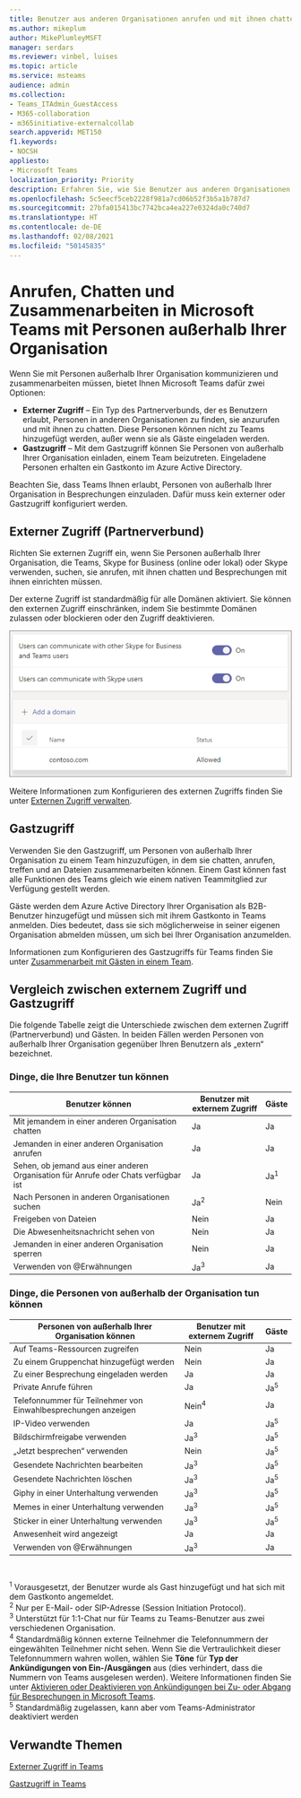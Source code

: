 ```yaml
---
title: Benutzer aus anderen Organisationen anrufen und mit ihnen chatten
ms.author: mikeplum
author: MikePlumleyMSFT
manager: serdars
ms.reviewer: vinbel, luises
ms.topic: article
ms.service: msteams
audience: admin
ms.collection:
- Teams_ITAdmin_GuestAccess
- M365-collaboration
- m365initiative-externalcollab
search.appverid: MET150
f1.keywords:
- NOCSH
appliesto:
- Microsoft Teams
localization_priority: Priority
description: Erfahren Sie, wie Sie Benutzer aus anderen Organisationen in Microsoft Teams mithilfe des externen (Partnerverbund) und des Gastzugriffs anrufen, mit ihnen chatten, sie finden und hinzufügen können.
ms.openlocfilehash: 5c5eecf5ceb2228f981a7cd06b52f3b5a1b787d7
ms.sourcegitcommit: 27bfa015413bc7742bca4ea227e0324da0c740d7
ms.translationtype: HT
ms.contentlocale: de-DE
ms.lasthandoff: 02/08/2021
ms.locfileid: "50145835"
---
```

# <a name="call-chat-and-collaborate-with-people-outside-your-organization-in-microsoft-teams"></a>Anrufen, Chatten und Zusammenarbeiten in Microsoft Teams mit Personen außerhalb Ihrer Organisation

Wenn Sie mit Personen außerhalb Ihrer Organisation kommunizieren und zusammenarbeiten müssen, bietet Ihnen Microsoft Teams dafür zwei Optionen:

- **Externer Zugriff** – Ein Typ des Partnerverbunds, der es Benutzern erlaubt, Personen in anderen Organisationen zu finden, sie anzurufen und mit ihnen zu chatten. Diese Personen können nicht zu Teams hinzugefügt werden, außer wenn sie als Gäste eingeladen werden.
- **Gastzugriff** – Mit dem Gastzugriff können Sie Personen von außerhalb Ihrer Organisation einladen, einem Team beizutreten. Eingeladene Personen erhalten ein Gastkonto im Azure Active Directory.

Beachten Sie, dass Teams Ihnen erlaubt, Personen von außerhalb Ihrer Organisation in Besprechungen einzuladen. Dafür muss kein externer oder Gastzugriff konfiguriert werden.

## <a name="external-access-federation"></a>Externer Zugriff (Partnerverbund)

Richten Sie externen Zugriff ein, wenn Sie Personen außerhalb Ihrer Organisation, die Teams, Skype for Business (online oder lokal) oder Skype verwenden, suchen, sie anrufen, mit ihnen chatten und Besprechungen mit ihnen einrichten müssen. 

Der externe Zugriff ist standardmäßig für alle Domänen aktiviert. Sie können den externen Zugriff einschränken, indem Sie bestimmte Domänen zulassen oder blockieren oder den Zugriff deaktivieren.

![Screenshot der Einstellungen für den externen Zugriff](media/external-access-federation-settings.png)

Weitere Informationen zum Konfigurieren des externen Zugriffs finden Sie unter [Externen Zugriff verwalten](manage-external-access.md). 

## <a name="guest-access"></a>Gastzugriff

Verwenden Sie den Gastzugriff, um Personen von außerhalb Ihrer Organisation zu einem Team hinzuzufügen, in dem sie chatten, anrufen, treffen und an Dateien zusammenarbeiten können. Einem Gast können fast alle Funktionen des Teams gleich wie einem nativen Teammitglied zur Verfügung gestellt werden.

Gäste werden dem Azure Active Directory Ihrer Organisation als B2B-Benutzer hinzugefügt und müssen sich mit ihrem Gastkonto in Teams anmelden. Dies bedeutet, dass sie sich möglicherweise in seiner eigenen Organisation abmelden müssen, um sich bei Ihrer Organisation anzumelden.

Informationen zum Konfigurieren des Gastzugriffs für Teams finden Sie unter [Zusammenarbeit mit Gästen in einem Team](https://docs.microsoft.com/microsoft-365/solutions/collaborate-as-team).

## <a name="compare-external-and-guest-access"></a>Vergleich zwischen externem Zugriff und Gastzugriff

Die folgende Tabelle zeigt die Unterschiede zwischen dem externen Zugriff (Partnerverbund) und Gästen. In beiden Fällen werden Personen von außerhalb Ihrer Organisation gegenüber Ihren Benutzern als „extern“ bezeichnet.

### <a name="things-your-users-can-do"></a>Dinge, die Ihre Benutzer tun können

| Benutzer können | Benutzer mit externem Zugriff | Gäste |
|---------|-----------------------|--------------------|
| Mit jemandem in einer anderen Organisation chatten | Ja | Ja |
| Jemanden in einer anderen Organisation anrufen | Ja | Ja |
| Sehen, ob jemand aus einer anderen Organisation für Anrufe oder Chats verfügbar ist | Ja | Ja<sup>1</sup> |
| Nach Personen in anderen Organisationen suchen | Ja<sup>2</sup> | Nein |
| Freigeben von Dateien | Nein | Ja |
| Die Abwesenheitsnachricht sehen von | Nein | Ja |
| Jemanden in einer anderen Organisation sperren | Nein | Ja |
| Verwenden von @Erwähnungen | Ja<sup>3</sup> | Ja |

### <a name="things-people-outside-your-organization-can-do"></a>Dinge, die Personen von außerhalb der Organisation tun können

| Personen von außerhalb Ihrer Organisation können | Benutzer mit externem Zugriff | Gäste |
|---------|-----------------------|--------------------|
| Auf Teams-Ressourcen zugreifen | Nein | Ja |
| Zu einem Gruppenchat hinzugefügt werden | Nein | Ja |
| Zu einer Besprechung eingeladen werden | Ja | Ja |
| Private Anrufe führen | Ja | Ja<sup>5</sup> |
| Telefonnummer für Teilnehmer von Einwahlbesprechungen anzeigen | Nein<sup>4</sup> | Ja |
| IP-Video verwenden | Ja | Ja<sup>5</sup> |
| Bildschirmfreigabe verwenden | Ja<sup>3</sup> | Ja<sup>5</sup> |
| „Jetzt besprechen“ verwenden | Nein | Ja<sup>5</sup> |
| Gesendete Nachrichten bearbeiten | Ja<sup>3</sup> | Ja<sup>5</sup> |
| Gesendete Nachrichten löschen | Ja<sup>3</sup> | Ja<sup>5</sup> |
| Giphy in einer Unterhaltung verwenden | Ja<sup>3</sup> | Ja<sup>5</sup> |
| Memes in einer Unterhaltung verwenden | Ja<sup>3</sup> | Ja<sup>5</sup> |
| Sticker in einer Unterhaltung verwenden | Ja<sup>3</sup> | Ja<sup>5</sup> |
| Anwesenheit wird angezeigt | Ja | Ja |
| Verwenden von @Erwähnungen | Ja<sup>3</sup> | Ja |

<br>

<sup>1</sup> Vorausgesetzt, der Benutzer wurde als Gast hinzugefügt und hat sich mit dem Gastkonto angemeldet.<br>
<sup>2</sup> Nur per E-Mail- oder SIP-Adresse (Session Initiation Protocol).<br>
<sup>3</sup> Unterstützt für 1:1-Chat nur für Teams zu Teams-Benutzer aus zwei verschiedenen Organisation. <br>
<sup>4</sup> Standardmäßig können externe Teilnehmer die Telefonnummern der eingewählten Teilnehmer nicht sehen. Wenn Sie die Vertraulichkeit dieser Telefonnummern wahren wollen, wählen Sie **Töne** für **Typ der Ankündigungen von Ein-/Ausgängen** aus (dies verhindert, dass die Nummern von Teams ausgelesen werden). Weitere Informationen finden Sie unter [Aktivieren oder Deaktivieren von Ankündigungen bei Zu- oder Abgang für Besprechungen in Microsoft Teams](turn-on-or-off-entry-and-exit-announcements-for-meetings-in-teams.md). <br>
<sup>5</sup> Standardmäßig zugelassen, kann aber vom Teams-Administrator deaktiviert werden

## <a name="related-topics"></a>Verwandte Themen

[Externer Zugriff in Teams](manage-external-access.md)

[Gastzugriff in Teams](guest-access.md)

